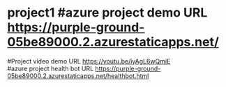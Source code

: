 # project1                                                                                                                                                                                                                                                                                                                                         #azure project demo URL  https://purple-ground-05be89000.2.azurestaticapps.net/                                                                                                                                                                                                                                                                                                                                                                                                                                                                                                                                                                                                                                                                                                                                                                                                                                                                                                                                                                                                                                                                                                                                      
#Project video demo URL https://youtu.be/iyAgL6wQmiE                                                                                                                      
#azure project health bot URL https://purple-ground-05be89000.2.azurestaticapps.net/healthbot.html
